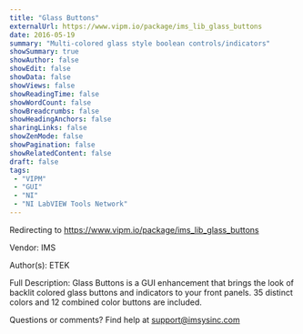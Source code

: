 ```yaml
---
title: "Glass Buttons"
externalUrl: https://www.vipm.io/package/ims_lib_glass_buttons
date: 2016-05-19
summary: "Multi-colored glass style boolean controls/indicators"
showSummary: true
showAuthor: false
showEdit: false
showData: false
showViews: false
showReadingTime: false
showWordCount: false
showBreadcrumbs: false
showHeadingAnchors: false
sharingLinks: false
showZenMode: false
showPagination: false
showRelatedContent: false
draft: false
tags:
 - "VIPM"
 - "GUI"
 - "NI"
 - "NI LabVIEW Tools Network"
---
```


Redirecting to https://www.vipm.io/package/ims_lib_glass_buttons

Vendor: IMS

Author(s): ETEK
 
Full Description:
Glass Buttons is a GUI enhancement that brings the look of backlit colored glass buttons and indicators to your front panels.  35 distinct colors and 12 combined color buttons are included.

Questions or comments?  Find help at support@imsysinc.com